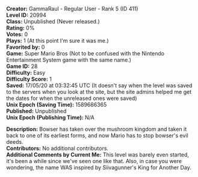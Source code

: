 **Creator:** GammaRaul - Regular User - Rank 5 (ID 411) <br>
**Level ID:** 20994 <br>
**Class:** Unpublished (Never released.) <br>
**Rating:** 0% <br>
**Votes:** 0 <br>
**Plays:** 1 (At this point I'm sure it was me.) <br>
**Favorited by:** 0 <br>
**Game:** Super Mario Bros (Not to be confused with the Nintendo Entertainment System game with the same name.) <br>
**Game ID:** 28 <br>
**Difficulty:** Easy <br>
**Difficulty Score:** 1 <br>
**Saved:** 17/05/20 at 03:32:45 UTC (It doesn't say when the level was saved to the servers when you look at the site, but the site admins helped me get the dates for when the unreleased ones were saved) <br>
**Unix Epoch (Saving Time):** 1589686365 <br>
**Published:** Unpublished <br>
**Unix Epoch (Publishing Time):** N/A

**Description:** Bowser has taken over the mushroom kingdom and taken it back to one of its earliest forms, and now Mario has to stop bowser's evil deeds. <br>
**Contributors:** No additional contributors. <br>
**Additional Comments by Current Me:** This level was barely even started, it's been a while since we've seen one like that. Also, in case you were wondering, the name WAS inspired by Siivagunner's King for Another Day.
